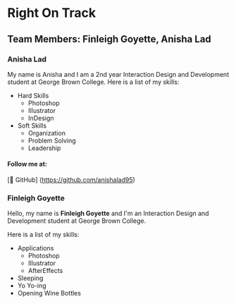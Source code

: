 # Right On Track

## Team Members: Finleigh Goyette, Anisha Lad

### **Anisha Lad**
My name is Anisha and I am a 2nd year Interaction Design and Development student at George Brown College.
Here is a list of my skills:
* Hard Skills
  * Photoshop
  * Illustrator
  * InDesign
* Soft Skills
  * Organization
  * Problem Solving
  * Leadership

#### Follow me at:
[:avocado: GitHub] (https://github.com/anishalad95)

### Finleigh Goyette

Hello, my name is **Finleigh Goyette** and I'm an Interaction Design and Development student at George Brown College.

Here is a list of my skills:
  * Applications
    * Photoshop
    * Illustrator
    * AfterEffects
  * Sleeping
  * Yo Yo-ing
  * Opening Wine Bottles
